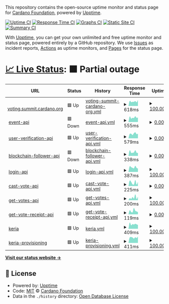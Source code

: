 This repository contains the open-source uptime monitor and status page for [Cardano Foundation](https://cardanofoundation.org), powered by [Upptime](https://github.com/upptime/upptime).

[![Uptime CI](https://github.com/cardano-foundation/cf-summit-evoting-status/workflows/Uptime%20CI/badge.svg)](https://github.com/cardano-foundation/cf-summit-evoting-status/actions?query=workflow%3A%22Uptime+CI%22)
[![Response Time CI](https://github.com/cardano-foundation/cf-summit-evoting-status/workflows/Response%20Time%20CI/badge.svg)](https://github.com/cardano-foundation/cf-summit-evoting-status/actions?query=workflow%3A%22Response+Time+CI%22)
[![Graphs CI](https://github.com/cardano-foundation/cf-summit-evoting-status/workflows/Graphs%20CI/badge.svg)](https://github.com/cardano-foundation/cf-summit-evoting-status/actions?query=workflow%3A%22Graphs+CI%22)
[![Static Site CI](https://github.com/cardano-foundation/cf-summit-evoting-status/workflows/Static%20Site%20CI/badge.svg)](https://github.com/cardano-foundation/cf-summit-evoting-status/actions?query=workflow%3A%22Static+Site+CI%22)
[![Summary CI](https://github.com/cardano-foundation/cf-summit-evoting-status/workflows/Summary%20CI/badge.svg)](https://github.com/cardano-foundation/cf-summit-evoting-status/actions?query=workflow%3A%22Summary+CI%22)

With [Upptime](https://upptime.js.org), you can get your own unlimited and free uptime monitor and status page, powered entirely by a GitHub repository. We use [Issues](https://github.com/cardano-foundation/cf-summit-evoting-status/issues) as incident reports, [Actions](https://github.com/cardano-foundation/cf-summit-evoting-status/actions) as uptime monitors, and [Pages](https://status2024.voting.summit.cardano.org) for the status page.

# [📈 Live Status](https://status2024.voting.summit.cardano.org): <!--live status--> **🟧 Partial outage**

<!--start: status pages-->
<!-- This summary is generated by Upptime (https://github.com/upptime/upptime) -->
<!-- Do not edit this manually, your changes will be overwritten -->
<!-- prettier-ignore -->
| URL | Status | History | Response Time | Uptime |
| --- | ------ | ------- | ------------- | ------ |
| <img alt="" src="https://icons.duckduckgo.com/ip3/voting.summit.cardano.org.ico" height="13"> [voting.summit.cardano.org](https://voting.summit.cardano.org/) | 🟩 Up | [voting-summit-cardano-org.yml](https://github.com/cardano-foundation/cf-summit-evoting-status/commits/HEAD/history/voting-summit-cardano-org.yml) | <details><summary><img alt="Response time graph" src="./graphs/voting-summit-cardano-org/response-time-week.png" height="20"> 618ms</summary><br><a href="https://status2024.voting.summit.cardano.org/history/voting-summit-cardano-org"><img alt="Response time 471" src="https://img.shields.io/endpoint?url=https%3A%2F%2Fraw.githubusercontent.com%2Fcardano-foundation%2Fcf-summit-evoting-status%2FHEAD%2Fapi%2Fvoting-summit-cardano-org%2Fresponse-time.json"></a><br><a href="https://status2024.voting.summit.cardano.org/history/voting-summit-cardano-org"><img alt="24-hour response time 583" src="https://img.shields.io/endpoint?url=https%3A%2F%2Fraw.githubusercontent.com%2Fcardano-foundation%2Fcf-summit-evoting-status%2FHEAD%2Fapi%2Fvoting-summit-cardano-org%2Fresponse-time-day.json"></a><br><a href="https://status2024.voting.summit.cardano.org/history/voting-summit-cardano-org"><img alt="7-day response time 618" src="https://img.shields.io/endpoint?url=https%3A%2F%2Fraw.githubusercontent.com%2Fcardano-foundation%2Fcf-summit-evoting-status%2FHEAD%2Fapi%2Fvoting-summit-cardano-org%2Fresponse-time-week.json"></a><br><a href="https://status2024.voting.summit.cardano.org/history/voting-summit-cardano-org"><img alt="30-day response time 612" src="https://img.shields.io/endpoint?url=https%3A%2F%2Fraw.githubusercontent.com%2Fcardano-foundation%2Fcf-summit-evoting-status%2FHEAD%2Fapi%2Fvoting-summit-cardano-org%2Fresponse-time-month.json"></a><br><a href="https://status2024.voting.summit.cardano.org/history/voting-summit-cardano-org"><img alt="1-year response time 546" src="https://img.shields.io/endpoint?url=https%3A%2F%2Fraw.githubusercontent.com%2Fcardano-foundation%2Fcf-summit-evoting-status%2FHEAD%2Fapi%2Fvoting-summit-cardano-org%2Fresponse-time-year.json"></a></details> | <details><summary><a href="https://status2024.voting.summit.cardano.org/history/voting-summit-cardano-org">100.00%</a></summary><a href="https://status2024.voting.summit.cardano.org/history/voting-summit-cardano-org"><img alt="All-time uptime 0.00%" src="https://img.shields.io/endpoint?url=https%3A%2F%2Fraw.githubusercontent.com%2Fcardano-foundation%2Fcf-summit-evoting-status%2FHEAD%2Fapi%2Fvoting-summit-cardano-org%2Fuptime.json"></a><br><a href="https://status2024.voting.summit.cardano.org/history/voting-summit-cardano-org"><img alt="24-hour uptime 100.00%" src="https://img.shields.io/endpoint?url=https%3A%2F%2Fraw.githubusercontent.com%2Fcardano-foundation%2Fcf-summit-evoting-status%2FHEAD%2Fapi%2Fvoting-summit-cardano-org%2Fuptime-day.json"></a><br><a href="https://status2024.voting.summit.cardano.org/history/voting-summit-cardano-org"><img alt="7-day uptime 100.00%" src="https://img.shields.io/endpoint?url=https%3A%2F%2Fraw.githubusercontent.com%2Fcardano-foundation%2Fcf-summit-evoting-status%2FHEAD%2Fapi%2Fvoting-summit-cardano-org%2Fuptime-week.json"></a><br><a href="https://status2024.voting.summit.cardano.org/history/voting-summit-cardano-org"><img alt="30-day uptime 100.00%" src="https://img.shields.io/endpoint?url=https%3A%2F%2Fraw.githubusercontent.com%2Fcardano-foundation%2Fcf-summit-evoting-status%2FHEAD%2Fapi%2Fvoting-summit-cardano-org%2Fuptime-month.json"></a><br><a href="https://status2024.voting.summit.cardano.org/history/voting-summit-cardano-org"><img alt="1-year uptime 0.00%" src="https://img.shields.io/endpoint?url=https%3A%2F%2Fraw.githubusercontent.com%2Fcardano-foundation%2Fcf-summit-evoting-status%2FHEAD%2Fapi%2Fvoting-summit-cardano-org%2Fuptime-year.json"></a></details>
| <img alt="" src="https://icons.duckduckgo.com/ip3/follower-api.voting.summit.cardano.org.ico" height="13"> [event-api](https://follower-api.voting.summit.cardano.org/api/reference/event/CARDANO_SUMMIT_AWARDS_2024) | 🟥 Down | [event-api.yml](https://github.com/cardano-foundation/cf-summit-evoting-status/commits/HEAD/history/event-api.yml) | <details><summary><img alt="Response time graph" src="./graphs/event-api/response-time-week.png" height="20"> 555ms</summary><br><a href="https://status2024.voting.summit.cardano.org/history/event-api"><img alt="Response time 574" src="https://img.shields.io/endpoint?url=https%3A%2F%2Fraw.githubusercontent.com%2Fcardano-foundation%2Fcf-summit-evoting-status%2FHEAD%2Fapi%2Fevent-api%2Fresponse-time.json"></a><br><a href="https://status2024.voting.summit.cardano.org/history/event-api"><img alt="24-hour response time 660" src="https://img.shields.io/endpoint?url=https%3A%2F%2Fraw.githubusercontent.com%2Fcardano-foundation%2Fcf-summit-evoting-status%2FHEAD%2Fapi%2Fevent-api%2Fresponse-time-day.json"></a><br><a href="https://status2024.voting.summit.cardano.org/history/event-api"><img alt="7-day response time 555" src="https://img.shields.io/endpoint?url=https%3A%2F%2Fraw.githubusercontent.com%2Fcardano-foundation%2Fcf-summit-evoting-status%2FHEAD%2Fapi%2Fevent-api%2Fresponse-time-week.json"></a><br><a href="https://status2024.voting.summit.cardano.org/history/event-api"><img alt="30-day response time 567" src="https://img.shields.io/endpoint?url=https%3A%2F%2Fraw.githubusercontent.com%2Fcardano-foundation%2Fcf-summit-evoting-status%2FHEAD%2Fapi%2Fevent-api%2Fresponse-time-month.json"></a><br><a href="https://status2024.voting.summit.cardano.org/history/event-api"><img alt="1-year response time 597" src="https://img.shields.io/endpoint?url=https%3A%2F%2Fraw.githubusercontent.com%2Fcardano-foundation%2Fcf-summit-evoting-status%2FHEAD%2Fapi%2Fevent-api%2Fresponse-time-year.json"></a></details> | <details><summary><a href="https://status2024.voting.summit.cardano.org/history/event-api">0.00%</a></summary><a href="https://status2024.voting.summit.cardano.org/history/event-api"><img alt="All-time uptime 0.00%" src="https://img.shields.io/endpoint?url=https%3A%2F%2Fraw.githubusercontent.com%2Fcardano-foundation%2Fcf-summit-evoting-status%2FHEAD%2Fapi%2Fevent-api%2Fuptime.json"></a><br><a href="https://status2024.voting.summit.cardano.org/history/event-api"><img alt="24-hour uptime 0.00%" src="https://img.shields.io/endpoint?url=https%3A%2F%2Fraw.githubusercontent.com%2Fcardano-foundation%2Fcf-summit-evoting-status%2FHEAD%2Fapi%2Fevent-api%2Fuptime-day.json"></a><br><a href="https://status2024.voting.summit.cardano.org/history/event-api"><img alt="7-day uptime 0.00%" src="https://img.shields.io/endpoint?url=https%3A%2F%2Fraw.githubusercontent.com%2Fcardano-foundation%2Fcf-summit-evoting-status%2FHEAD%2Fapi%2Fevent-api%2Fuptime-week.json"></a><br><a href="https://status2024.voting.summit.cardano.org/history/event-api"><img alt="30-day uptime 0.00%" src="https://img.shields.io/endpoint?url=https%3A%2F%2Fraw.githubusercontent.com%2Fcardano-foundation%2Fcf-summit-evoting-status%2FHEAD%2Fapi%2Fevent-api%2Fuptime-month.json"></a><br><a href="https://status2024.voting.summit.cardano.org/history/event-api"><img alt="1-year uptime 0.00%" src="https://img.shields.io/endpoint?url=https%3A%2F%2Fraw.githubusercontent.com%2Fcardano-foundation%2Fcf-summit-evoting-status%2FHEAD%2Fapi%2Fevent-api%2Fuptime-year.json"></a></details>
| <img alt="" src="https://icons.duckduckgo.com/ip3/user-verification.voting.summit.cardano.org.ico" height="13"> [user-verification-api](https://user-verification.voting.summit.cardano.org/api/sms/user-verification/start-verification) | 🟩 Up | [user-verification-api.yml](https://github.com/cardano-foundation/cf-summit-evoting-status/commits/HEAD/history/user-verification-api.yml) | <details><summary><img alt="Response time graph" src="./graphs/user-verification-api/response-time-week.png" height="20"> 579ms</summary><br><a href="https://status2024.voting.summit.cardano.org/history/user-verification-api"><img alt="Response time 513" src="https://img.shields.io/endpoint?url=https%3A%2F%2Fraw.githubusercontent.com%2Fcardano-foundation%2Fcf-summit-evoting-status%2FHEAD%2Fapi%2Fuser-verification-api%2Fresponse-time.json"></a><br><a href="https://status2024.voting.summit.cardano.org/history/user-verification-api"><img alt="24-hour response time 595" src="https://img.shields.io/endpoint?url=https%3A%2F%2Fraw.githubusercontent.com%2Fcardano-foundation%2Fcf-summit-evoting-status%2FHEAD%2Fapi%2Fuser-verification-api%2Fresponse-time-day.json"></a><br><a href="https://status2024.voting.summit.cardano.org/history/user-verification-api"><img alt="7-day response time 579" src="https://img.shields.io/endpoint?url=https%3A%2F%2Fraw.githubusercontent.com%2Fcardano-foundation%2Fcf-summit-evoting-status%2FHEAD%2Fapi%2Fuser-verification-api%2Fresponse-time-week.json"></a><br><a href="https://status2024.voting.summit.cardano.org/history/user-verification-api"><img alt="30-day response time 595" src="https://img.shields.io/endpoint?url=https%3A%2F%2Fraw.githubusercontent.com%2Fcardano-foundation%2Fcf-summit-evoting-status%2FHEAD%2Fapi%2Fuser-verification-api%2Fresponse-time-month.json"></a><br><a href="https://status2024.voting.summit.cardano.org/history/user-verification-api"><img alt="1-year response time 553" src="https://img.shields.io/endpoint?url=https%3A%2F%2Fraw.githubusercontent.com%2Fcardano-foundation%2Fcf-summit-evoting-status%2FHEAD%2Fapi%2Fuser-verification-api%2Fresponse-time-year.json"></a></details> | <details><summary><a href="https://status2024.voting.summit.cardano.org/history/user-verification-api">0.00%</a></summary><a href="https://status2024.voting.summit.cardano.org/history/user-verification-api"><img alt="All-time uptime 0.00%" src="https://img.shields.io/endpoint?url=https%3A%2F%2Fraw.githubusercontent.com%2Fcardano-foundation%2Fcf-summit-evoting-status%2FHEAD%2Fapi%2Fuser-verification-api%2Fuptime.json"></a><br><a href="https://status2024.voting.summit.cardano.org/history/user-verification-api"><img alt="24-hour uptime 0.00%" src="https://img.shields.io/endpoint?url=https%3A%2F%2Fraw.githubusercontent.com%2Fcardano-foundation%2Fcf-summit-evoting-status%2FHEAD%2Fapi%2Fuser-verification-api%2Fuptime-day.json"></a><br><a href="https://status2024.voting.summit.cardano.org/history/user-verification-api"><img alt="7-day uptime 0.00%" src="https://img.shields.io/endpoint?url=https%3A%2F%2Fraw.githubusercontent.com%2Fcardano-foundation%2Fcf-summit-evoting-status%2FHEAD%2Fapi%2Fuser-verification-api%2Fuptime-week.json"></a><br><a href="https://status2024.voting.summit.cardano.org/history/user-verification-api"><img alt="30-day uptime 0.00%" src="https://img.shields.io/endpoint?url=https%3A%2F%2Fraw.githubusercontent.com%2Fcardano-foundation%2Fcf-summit-evoting-status%2FHEAD%2Fapi%2Fuser-verification-api%2Fuptime-month.json"></a><br><a href="https://status2024.voting.summit.cardano.org/history/user-verification-api"><img alt="1-year uptime 0.00%" src="https://img.shields.io/endpoint?url=https%3A%2F%2Fraw.githubusercontent.com%2Fcardano-foundation%2Fcf-summit-evoting-status%2FHEAD%2Fapi%2Fuser-verification-api%2Fuptime-year.json"></a></details>
| <img alt="" src="https://icons.duckduckgo.com/ip3/follower-api.voting.summit.cardano.org.ico" height="13"> [blockchain-follower-api](https://follower-api.voting.summit.cardano.org/api/blockchain/tip) | 🟥 Down | [blockchain-follower-api.yml](https://github.com/cardano-foundation/cf-summit-evoting-status/commits/HEAD/history/blockchain-follower-api.yml) | <details><summary><img alt="Response time graph" src="./graphs/blockchain-follower-api/response-time-week.png" height="20"> 338ms</summary><br><a href="https://status2024.voting.summit.cardano.org/history/blockchain-follower-api"><img alt="Response time 348" src="https://img.shields.io/endpoint?url=https%3A%2F%2Fraw.githubusercontent.com%2Fcardano-foundation%2Fcf-summit-evoting-status%2FHEAD%2Fapi%2Fblockchain-follower-api%2Fresponse-time.json"></a><br><a href="https://status2024.voting.summit.cardano.org/history/blockchain-follower-api"><img alt="24-hour response time 363" src="https://img.shields.io/endpoint?url=https%3A%2F%2Fraw.githubusercontent.com%2Fcardano-foundation%2Fcf-summit-evoting-status%2FHEAD%2Fapi%2Fblockchain-follower-api%2Fresponse-time-day.json"></a><br><a href="https://status2024.voting.summit.cardano.org/history/blockchain-follower-api"><img alt="7-day response time 338" src="https://img.shields.io/endpoint?url=https%3A%2F%2Fraw.githubusercontent.com%2Fcardano-foundation%2Fcf-summit-evoting-status%2FHEAD%2Fapi%2Fblockchain-follower-api%2Fresponse-time-week.json"></a><br><a href="https://status2024.voting.summit.cardano.org/history/blockchain-follower-api"><img alt="30-day response time 372" src="https://img.shields.io/endpoint?url=https%3A%2F%2Fraw.githubusercontent.com%2Fcardano-foundation%2Fcf-summit-evoting-status%2FHEAD%2Fapi%2Fblockchain-follower-api%2Fresponse-time-month.json"></a><br><a href="https://status2024.voting.summit.cardano.org/history/blockchain-follower-api"><img alt="1-year response time 350" src="https://img.shields.io/endpoint?url=https%3A%2F%2Fraw.githubusercontent.com%2Fcardano-foundation%2Fcf-summit-evoting-status%2FHEAD%2Fapi%2Fblockchain-follower-api%2Fresponse-time-year.json"></a></details> | <details><summary><a href="https://status2024.voting.summit.cardano.org/history/blockchain-follower-api">0.00%</a></summary><a href="https://status2024.voting.summit.cardano.org/history/blockchain-follower-api"><img alt="All-time uptime 0.00%" src="https://img.shields.io/endpoint?url=https%3A%2F%2Fraw.githubusercontent.com%2Fcardano-foundation%2Fcf-summit-evoting-status%2FHEAD%2Fapi%2Fblockchain-follower-api%2Fuptime.json"></a><br><a href="https://status2024.voting.summit.cardano.org/history/blockchain-follower-api"><img alt="24-hour uptime 0.00%" src="https://img.shields.io/endpoint?url=https%3A%2F%2Fraw.githubusercontent.com%2Fcardano-foundation%2Fcf-summit-evoting-status%2FHEAD%2Fapi%2Fblockchain-follower-api%2Fuptime-day.json"></a><br><a href="https://status2024.voting.summit.cardano.org/history/blockchain-follower-api"><img alt="7-day uptime 0.00%" src="https://img.shields.io/endpoint?url=https%3A%2F%2Fraw.githubusercontent.com%2Fcardano-foundation%2Fcf-summit-evoting-status%2FHEAD%2Fapi%2Fblockchain-follower-api%2Fuptime-week.json"></a><br><a href="https://status2024.voting.summit.cardano.org/history/blockchain-follower-api"><img alt="30-day uptime 0.00%" src="https://img.shields.io/endpoint?url=https%3A%2F%2Fraw.githubusercontent.com%2Fcardano-foundation%2Fcf-summit-evoting-status%2FHEAD%2Fapi%2Fblockchain-follower-api%2Fuptime-month.json"></a><br><a href="https://status2024.voting.summit.cardano.org/history/blockchain-follower-api"><img alt="1-year uptime 0.00%" src="https://img.shields.io/endpoint?url=https%3A%2F%2Fraw.githubusercontent.com%2Fcardano-foundation%2Fcf-summit-evoting-status%2FHEAD%2Fapi%2Fblockchain-follower-api%2Fuptime-year.json"></a></details>
| <img alt="" src="https://icons.duckduckgo.com/ip3/api.voting.summit.cardano.org.ico" height="13"> [login-api](http://api.voting.summit.cardano.org/api/auth/login) | 🟩 Up | [login-api.yml](https://github.com/cardano-foundation/cf-summit-evoting-status/commits/HEAD/history/login-api.yml) | <details><summary><img alt="Response time graph" src="./graphs/login-api/response-time-week.png" height="20"> 387ms</summary><br><a href="https://status2024.voting.summit.cardano.org/history/login-api"><img alt="Response time 449" src="https://img.shields.io/endpoint?url=https%3A%2F%2Fraw.githubusercontent.com%2Fcardano-foundation%2Fcf-summit-evoting-status%2FHEAD%2Fapi%2Flogin-api%2Fresponse-time.json"></a><br><a href="https://status2024.voting.summit.cardano.org/history/login-api"><img alt="24-hour response time 283" src="https://img.shields.io/endpoint?url=https%3A%2F%2Fraw.githubusercontent.com%2Fcardano-foundation%2Fcf-summit-evoting-status%2FHEAD%2Fapi%2Flogin-api%2Fresponse-time-day.json"></a><br><a href="https://status2024.voting.summit.cardano.org/history/login-api"><img alt="7-day response time 387" src="https://img.shields.io/endpoint?url=https%3A%2F%2Fraw.githubusercontent.com%2Fcardano-foundation%2Fcf-summit-evoting-status%2FHEAD%2Fapi%2Flogin-api%2Fresponse-time-week.json"></a><br><a href="https://status2024.voting.summit.cardano.org/history/login-api"><img alt="30-day response time 468" src="https://img.shields.io/endpoint?url=https%3A%2F%2Fraw.githubusercontent.com%2Fcardano-foundation%2Fcf-summit-evoting-status%2FHEAD%2Fapi%2Flogin-api%2Fresponse-time-month.json"></a><br><a href="https://status2024.voting.summit.cardano.org/history/login-api"><img alt="1-year response time 447" src="https://img.shields.io/endpoint?url=https%3A%2F%2Fraw.githubusercontent.com%2Fcardano-foundation%2Fcf-summit-evoting-status%2FHEAD%2Fapi%2Flogin-api%2Fresponse-time-year.json"></a></details> | <details><summary><a href="https://status2024.voting.summit.cardano.org/history/login-api">100.00%</a></summary><a href="https://status2024.voting.summit.cardano.org/history/login-api"><img alt="All-time uptime 0.00%" src="https://img.shields.io/endpoint?url=https%3A%2F%2Fraw.githubusercontent.com%2Fcardano-foundation%2Fcf-summit-evoting-status%2FHEAD%2Fapi%2Flogin-api%2Fuptime.json"></a><br><a href="https://status2024.voting.summit.cardano.org/history/login-api"><img alt="24-hour uptime 100.00%" src="https://img.shields.io/endpoint?url=https%3A%2F%2Fraw.githubusercontent.com%2Fcardano-foundation%2Fcf-summit-evoting-status%2FHEAD%2Fapi%2Flogin-api%2Fuptime-day.json"></a><br><a href="https://status2024.voting.summit.cardano.org/history/login-api"><img alt="7-day uptime 100.00%" src="https://img.shields.io/endpoint?url=https%3A%2F%2Fraw.githubusercontent.com%2Fcardano-foundation%2Fcf-summit-evoting-status%2FHEAD%2Fapi%2Flogin-api%2Fuptime-week.json"></a><br><a href="https://status2024.voting.summit.cardano.org/history/login-api"><img alt="30-day uptime 100.00%" src="https://img.shields.io/endpoint?url=https%3A%2F%2Fraw.githubusercontent.com%2Fcardano-foundation%2Fcf-summit-evoting-status%2FHEAD%2Fapi%2Flogin-api%2Fuptime-month.json"></a><br><a href="https://status2024.voting.summit.cardano.org/history/login-api"><img alt="1-year uptime 0.00%" src="https://img.shields.io/endpoint?url=https%3A%2F%2Fraw.githubusercontent.com%2Fcardano-foundation%2Fcf-summit-evoting-status%2FHEAD%2Fapi%2Flogin-api%2Fuptime-year.json"></a></details>
| <img alt="" src="https://icons.duckduckgo.com/ip3/api.voting.summit.cardano.org.ico" height="13"> [cast-vote-api](http://api.voting.summit.cardano.org/api/vote/cast) | 🟩 Up | [cast-vote-api.yml](https://github.com/cardano-foundation/cf-summit-evoting-status/commits/HEAD/history/cast-vote-api.yml) | <details><summary><img alt="Response time graph" src="./graphs/cast-vote-api/response-time-week.png" height="20"> 225ms</summary><br><a href="https://status2024.voting.summit.cardano.org/history/cast-vote-api"><img alt="Response time 267" src="https://img.shields.io/endpoint?url=https%3A%2F%2Fraw.githubusercontent.com%2Fcardano-foundation%2Fcf-summit-evoting-status%2FHEAD%2Fapi%2Fcast-vote-api%2Fresponse-time.json"></a><br><a href="https://status2024.voting.summit.cardano.org/history/cast-vote-api"><img alt="24-hour response time 270" src="https://img.shields.io/endpoint?url=https%3A%2F%2Fraw.githubusercontent.com%2Fcardano-foundation%2Fcf-summit-evoting-status%2FHEAD%2Fapi%2Fcast-vote-api%2Fresponse-time-day.json"></a><br><a href="https://status2024.voting.summit.cardano.org/history/cast-vote-api"><img alt="7-day response time 225" src="https://img.shields.io/endpoint?url=https%3A%2F%2Fraw.githubusercontent.com%2Fcardano-foundation%2Fcf-summit-evoting-status%2FHEAD%2Fapi%2Fcast-vote-api%2Fresponse-time-week.json"></a><br><a href="https://status2024.voting.summit.cardano.org/history/cast-vote-api"><img alt="30-day response time 256" src="https://img.shields.io/endpoint?url=https%3A%2F%2Fraw.githubusercontent.com%2Fcardano-foundation%2Fcf-summit-evoting-status%2FHEAD%2Fapi%2Fcast-vote-api%2Fresponse-time-month.json"></a><br><a href="https://status2024.voting.summit.cardano.org/history/cast-vote-api"><img alt="1-year response time 240" src="https://img.shields.io/endpoint?url=https%3A%2F%2Fraw.githubusercontent.com%2Fcardano-foundation%2Fcf-summit-evoting-status%2FHEAD%2Fapi%2Fcast-vote-api%2Fresponse-time-year.json"></a></details> | <details><summary><a href="https://status2024.voting.summit.cardano.org/history/cast-vote-api">0.00%</a></summary><a href="https://status2024.voting.summit.cardano.org/history/cast-vote-api"><img alt="All-time uptime 0.00%" src="https://img.shields.io/endpoint?url=https%3A%2F%2Fraw.githubusercontent.com%2Fcardano-foundation%2Fcf-summit-evoting-status%2FHEAD%2Fapi%2Fcast-vote-api%2Fuptime.json"></a><br><a href="https://status2024.voting.summit.cardano.org/history/cast-vote-api"><img alt="24-hour uptime 0.00%" src="https://img.shields.io/endpoint?url=https%3A%2F%2Fraw.githubusercontent.com%2Fcardano-foundation%2Fcf-summit-evoting-status%2FHEAD%2Fapi%2Fcast-vote-api%2Fuptime-day.json"></a><br><a href="https://status2024.voting.summit.cardano.org/history/cast-vote-api"><img alt="7-day uptime 0.00%" src="https://img.shields.io/endpoint?url=https%3A%2F%2Fraw.githubusercontent.com%2Fcardano-foundation%2Fcf-summit-evoting-status%2FHEAD%2Fapi%2Fcast-vote-api%2Fuptime-week.json"></a><br><a href="https://status2024.voting.summit.cardano.org/history/cast-vote-api"><img alt="30-day uptime 0.00%" src="https://img.shields.io/endpoint?url=https%3A%2F%2Fraw.githubusercontent.com%2Fcardano-foundation%2Fcf-summit-evoting-status%2FHEAD%2Fapi%2Fcast-vote-api%2Fuptime-month.json"></a><br><a href="https://status2024.voting.summit.cardano.org/history/cast-vote-api"><img alt="1-year uptime 0.00%" src="https://img.shields.io/endpoint?url=https%3A%2F%2Fraw.githubusercontent.com%2Fcardano-foundation%2Fcf-summit-evoting-status%2FHEAD%2Fapi%2Fcast-vote-api%2Fuptime-year.json"></a></details>
| <img alt="" src="https://icons.duckduckgo.com/ip3/api.voting.summit.cardano.org.ico" height="13"> [get-votes-api](http://api.voting.summit.cardano.org/api/vote/votes/CARDANO_SUMMIT_AWARDS_2024) | 🟩 Up | [get-votes-api.yml](https://github.com/cardano-foundation/cf-summit-evoting-status/commits/HEAD/history/get-votes-api.yml) | <details><summary><img alt="Response time graph" src="./graphs/get-votes-api/response-time-week.png" height="20"> 200ms</summary><br><a href="https://status2024.voting.summit.cardano.org/history/get-votes-api"><img alt="Response time 236" src="https://img.shields.io/endpoint?url=https%3A%2F%2Fraw.githubusercontent.com%2Fcardano-foundation%2Fcf-summit-evoting-status%2FHEAD%2Fapi%2Fget-votes-api%2Fresponse-time.json"></a><br><a href="https://status2024.voting.summit.cardano.org/history/get-votes-api"><img alt="24-hour response time 273" src="https://img.shields.io/endpoint?url=https%3A%2F%2Fraw.githubusercontent.com%2Fcardano-foundation%2Fcf-summit-evoting-status%2FHEAD%2Fapi%2Fget-votes-api%2Fresponse-time-day.json"></a><br><a href="https://status2024.voting.summit.cardano.org/history/get-votes-api"><img alt="7-day response time 200" src="https://img.shields.io/endpoint?url=https%3A%2F%2Fraw.githubusercontent.com%2Fcardano-foundation%2Fcf-summit-evoting-status%2FHEAD%2Fapi%2Fget-votes-api%2Fresponse-time-week.json"></a><br><a href="https://status2024.voting.summit.cardano.org/history/get-votes-api"><img alt="30-day response time 204" src="https://img.shields.io/endpoint?url=https%3A%2F%2Fraw.githubusercontent.com%2Fcardano-foundation%2Fcf-summit-evoting-status%2FHEAD%2Fapi%2Fget-votes-api%2Fresponse-time-month.json"></a><br><a href="https://status2024.voting.summit.cardano.org/history/get-votes-api"><img alt="1-year response time 209" src="https://img.shields.io/endpoint?url=https%3A%2F%2Fraw.githubusercontent.com%2Fcardano-foundation%2Fcf-summit-evoting-status%2FHEAD%2Fapi%2Fget-votes-api%2Fresponse-time-year.json"></a></details> | <details><summary><a href="https://status2024.voting.summit.cardano.org/history/get-votes-api">100.00%</a></summary><a href="https://status2024.voting.summit.cardano.org/history/get-votes-api"><img alt="All-time uptime 0.00%" src="https://img.shields.io/endpoint?url=https%3A%2F%2Fraw.githubusercontent.com%2Fcardano-foundation%2Fcf-summit-evoting-status%2FHEAD%2Fapi%2Fget-votes-api%2Fuptime.json"></a><br><a href="https://status2024.voting.summit.cardano.org/history/get-votes-api"><img alt="24-hour uptime 100.00%" src="https://img.shields.io/endpoint?url=https%3A%2F%2Fraw.githubusercontent.com%2Fcardano-foundation%2Fcf-summit-evoting-status%2FHEAD%2Fapi%2Fget-votes-api%2Fuptime-day.json"></a><br><a href="https://status2024.voting.summit.cardano.org/history/get-votes-api"><img alt="7-day uptime 100.00%" src="https://img.shields.io/endpoint?url=https%3A%2F%2Fraw.githubusercontent.com%2Fcardano-foundation%2Fcf-summit-evoting-status%2FHEAD%2Fapi%2Fget-votes-api%2Fuptime-week.json"></a><br><a href="https://status2024.voting.summit.cardano.org/history/get-votes-api"><img alt="30-day uptime 100.00%" src="https://img.shields.io/endpoint?url=https%3A%2F%2Fraw.githubusercontent.com%2Fcardano-foundation%2Fcf-summit-evoting-status%2FHEAD%2Fapi%2Fget-votes-api%2Fuptime-month.json"></a><br><a href="https://status2024.voting.summit.cardano.org/history/get-votes-api"><img alt="1-year uptime 0.00%" src="https://img.shields.io/endpoint?url=https%3A%2F%2Fraw.githubusercontent.com%2Fcardano-foundation%2Fcf-summit-evoting-status%2FHEAD%2Fapi%2Fget-votes-api%2Fuptime-year.json"></a></details>
| <img alt="" src="https://icons.duckduckgo.com/ip3/api.voting.summit.cardano.org.ico" height="13"> [get-vote-receipt-api](http://api.voting.summit.cardano.org/api/vote/receipt/CARDANO_SUMMIT_AWARDS_2024/AMBASSADOR) | 🟩 Up | [get-vote-receipt-api.yml](https://github.com/cardano-foundation/cf-summit-evoting-status/commits/HEAD/history/get-vote-receipt-api.yml) | <details><summary><img alt="Response time graph" src="./graphs/get-vote-receipt-api/response-time-week.png" height="20"> 119ms</summary><br><a href="https://status2024.voting.summit.cardano.org/history/get-vote-receipt-api"><img alt="Response time 207" src="https://img.shields.io/endpoint?url=https%3A%2F%2Fraw.githubusercontent.com%2Fcardano-foundation%2Fcf-summit-evoting-status%2FHEAD%2Fapi%2Fget-vote-receipt-api%2Fresponse-time.json"></a><br><a href="https://status2024.voting.summit.cardano.org/history/get-vote-receipt-api"><img alt="24-hour response time 85" src="https://img.shields.io/endpoint?url=https%3A%2F%2Fraw.githubusercontent.com%2Fcardano-foundation%2Fcf-summit-evoting-status%2FHEAD%2Fapi%2Fget-vote-receipt-api%2Fresponse-time-day.json"></a><br><a href="https://status2024.voting.summit.cardano.org/history/get-vote-receipt-api"><img alt="7-day response time 119" src="https://img.shields.io/endpoint?url=https%3A%2F%2Fraw.githubusercontent.com%2Fcardano-foundation%2Fcf-summit-evoting-status%2FHEAD%2Fapi%2Fget-vote-receipt-api%2Fresponse-time-week.json"></a><br><a href="https://status2024.voting.summit.cardano.org/history/get-vote-receipt-api"><img alt="30-day response time 155" src="https://img.shields.io/endpoint?url=https%3A%2F%2Fraw.githubusercontent.com%2Fcardano-foundation%2Fcf-summit-evoting-status%2FHEAD%2Fapi%2Fget-vote-receipt-api%2Fresponse-time-month.json"></a><br><a href="https://status2024.voting.summit.cardano.org/history/get-vote-receipt-api"><img alt="1-year response time 178" src="https://img.shields.io/endpoint?url=https%3A%2F%2Fraw.githubusercontent.com%2Fcardano-foundation%2Fcf-summit-evoting-status%2FHEAD%2Fapi%2Fget-vote-receipt-api%2Fresponse-time-year.json"></a></details> | <details><summary><a href="https://status2024.voting.summit.cardano.org/history/get-vote-receipt-api">0.00%</a></summary><a href="https://status2024.voting.summit.cardano.org/history/get-vote-receipt-api"><img alt="All-time uptime 0.00%" src="https://img.shields.io/endpoint?url=https%3A%2F%2Fraw.githubusercontent.com%2Fcardano-foundation%2Fcf-summit-evoting-status%2FHEAD%2Fapi%2Fget-vote-receipt-api%2Fuptime.json"></a><br><a href="https://status2024.voting.summit.cardano.org/history/get-vote-receipt-api"><img alt="24-hour uptime 0.00%" src="https://img.shields.io/endpoint?url=https%3A%2F%2Fraw.githubusercontent.com%2Fcardano-foundation%2Fcf-summit-evoting-status%2FHEAD%2Fapi%2Fget-vote-receipt-api%2Fuptime-day.json"></a><br><a href="https://status2024.voting.summit.cardano.org/history/get-vote-receipt-api"><img alt="7-day uptime 0.00%" src="https://img.shields.io/endpoint?url=https%3A%2F%2Fraw.githubusercontent.com%2Fcardano-foundation%2Fcf-summit-evoting-status%2FHEAD%2Fapi%2Fget-vote-receipt-api%2Fuptime-week.json"></a><br><a href="https://status2024.voting.summit.cardano.org/history/get-vote-receipt-api"><img alt="30-day uptime 0.00%" src="https://img.shields.io/endpoint?url=https%3A%2F%2Fraw.githubusercontent.com%2Fcardano-foundation%2Fcf-summit-evoting-status%2FHEAD%2Fapi%2Fget-vote-receipt-api%2Fuptime-month.json"></a><br><a href="https://status2024.voting.summit.cardano.org/history/get-vote-receipt-api"><img alt="1-year uptime 0.00%" src="https://img.shields.io/endpoint?url=https%3A%2F%2Fraw.githubusercontent.com%2Fcardano-foundation%2Fcf-summit-evoting-status%2FHEAD%2Fapi%2Fget-vote-receipt-api%2Fuptime-year.json"></a></details>
| <img alt="" src="https://icons.duckduckgo.com/ip3/keria.voting.summit.cardano.org.ico" height="13"> [keria](http://keria.voting.summit.cardano.org) | 🟩 Up | [keria.yml](https://github.com/cardano-foundation/cf-summit-evoting-status/commits/HEAD/history/keria.yml) | <details><summary><img alt="Response time graph" src="./graphs/keria/response-time-week.png" height="20"> 409ms</summary><br><a href="https://status2024.voting.summit.cardano.org/history/keria"><img alt="Response time 488" src="https://img.shields.io/endpoint?url=https%3A%2F%2Fraw.githubusercontent.com%2Fcardano-foundation%2Fcf-summit-evoting-status%2FHEAD%2Fapi%2Fkeria%2Fresponse-time.json"></a><br><a href="https://status2024.voting.summit.cardano.org/history/keria"><img alt="24-hour response time 465" src="https://img.shields.io/endpoint?url=https%3A%2F%2Fraw.githubusercontent.com%2Fcardano-foundation%2Fcf-summit-evoting-status%2FHEAD%2Fapi%2Fkeria%2Fresponse-time-day.json"></a><br><a href="https://status2024.voting.summit.cardano.org/history/keria"><img alt="7-day response time 409" src="https://img.shields.io/endpoint?url=https%3A%2F%2Fraw.githubusercontent.com%2Fcardano-foundation%2Fcf-summit-evoting-status%2FHEAD%2Fapi%2Fkeria%2Fresponse-time-week.json"></a><br><a href="https://status2024.voting.summit.cardano.org/history/keria"><img alt="30-day response time 475" src="https://img.shields.io/endpoint?url=https%3A%2F%2Fraw.githubusercontent.com%2Fcardano-foundation%2Fcf-summit-evoting-status%2FHEAD%2Fapi%2Fkeria%2Fresponse-time-month.json"></a><br><a href="https://status2024.voting.summit.cardano.org/history/keria"><img alt="1-year response time 488" src="https://img.shields.io/endpoint?url=https%3A%2F%2Fraw.githubusercontent.com%2Fcardano-foundation%2Fcf-summit-evoting-status%2FHEAD%2Fapi%2Fkeria%2Fresponse-time-year.json"></a></details> | <details><summary><a href="https://status2024.voting.summit.cardano.org/history/keria">100.00%</a></summary><a href="https://status2024.voting.summit.cardano.org/history/keria"><img alt="All-time uptime 100.00%" src="https://img.shields.io/endpoint?url=https%3A%2F%2Fraw.githubusercontent.com%2Fcardano-foundation%2Fcf-summit-evoting-status%2FHEAD%2Fapi%2Fkeria%2Fuptime.json"></a><br><a href="https://status2024.voting.summit.cardano.org/history/keria"><img alt="24-hour uptime 100.00%" src="https://img.shields.io/endpoint?url=https%3A%2F%2Fraw.githubusercontent.com%2Fcardano-foundation%2Fcf-summit-evoting-status%2FHEAD%2Fapi%2Fkeria%2Fuptime-day.json"></a><br><a href="https://status2024.voting.summit.cardano.org/history/keria"><img alt="7-day uptime 100.00%" src="https://img.shields.io/endpoint?url=https%3A%2F%2Fraw.githubusercontent.com%2Fcardano-foundation%2Fcf-summit-evoting-status%2FHEAD%2Fapi%2Fkeria%2Fuptime-week.json"></a><br><a href="https://status2024.voting.summit.cardano.org/history/keria"><img alt="30-day uptime 100.00%" src="https://img.shields.io/endpoint?url=https%3A%2F%2Fraw.githubusercontent.com%2Fcardano-foundation%2Fcf-summit-evoting-status%2FHEAD%2Fapi%2Fkeria%2Fuptime-month.json"></a><br><a href="https://status2024.voting.summit.cardano.org/history/keria"><img alt="1-year uptime 100.00%" src="https://img.shields.io/endpoint?url=https%3A%2F%2Fraw.githubusercontent.com%2Fcardano-foundation%2Fcf-summit-evoting-status%2FHEAD%2Fapi%2Fkeria%2Fuptime-year.json"></a></details>
| <img alt="" src="https://icons.duckduckgo.com/ip3/keria-provisioning.voting.summit.cardano.org.ico" height="13"> [keria-provisioning](https://keria-provisioning.voting.summit.cardano.org/api/v1/provision) | 🟩 Up | [keria-provisioning.yml](https://github.com/cardano-foundation/cf-summit-evoting-status/commits/HEAD/history/keria-provisioning.yml) | <details><summary><img alt="Response time graph" src="./graphs/keria-provisioning/response-time-week.png" height="20"> 411ms</summary><br><a href="https://status2024.voting.summit.cardano.org/history/keria-provisioning"><img alt="Response time 511" src="https://img.shields.io/endpoint?url=https%3A%2F%2Fraw.githubusercontent.com%2Fcardano-foundation%2Fcf-summit-evoting-status%2FHEAD%2Fapi%2Fkeria-provisioning%2Fresponse-time.json"></a><br><a href="https://status2024.voting.summit.cardano.org/history/keria-provisioning"><img alt="24-hour response time 336" src="https://img.shields.io/endpoint?url=https%3A%2F%2Fraw.githubusercontent.com%2Fcardano-foundation%2Fcf-summit-evoting-status%2FHEAD%2Fapi%2Fkeria-provisioning%2Fresponse-time-day.json"></a><br><a href="https://status2024.voting.summit.cardano.org/history/keria-provisioning"><img alt="7-day response time 411" src="https://img.shields.io/endpoint?url=https%3A%2F%2Fraw.githubusercontent.com%2Fcardano-foundation%2Fcf-summit-evoting-status%2FHEAD%2Fapi%2Fkeria-provisioning%2Fresponse-time-week.json"></a><br><a href="https://status2024.voting.summit.cardano.org/history/keria-provisioning"><img alt="30-day response time 450" src="https://img.shields.io/endpoint?url=https%3A%2F%2Fraw.githubusercontent.com%2Fcardano-foundation%2Fcf-summit-evoting-status%2FHEAD%2Fapi%2Fkeria-provisioning%2Fresponse-time-month.json"></a><br><a href="https://status2024.voting.summit.cardano.org/history/keria-provisioning"><img alt="1-year response time 511" src="https://img.shields.io/endpoint?url=https%3A%2F%2Fraw.githubusercontent.com%2Fcardano-foundation%2Fcf-summit-evoting-status%2FHEAD%2Fapi%2Fkeria-provisioning%2Fresponse-time-year.json"></a></details> | <details><summary><a href="https://status2024.voting.summit.cardano.org/history/keria-provisioning">100.00%</a></summary><a href="https://status2024.voting.summit.cardano.org/history/keria-provisioning"><img alt="All-time uptime 100.00%" src="https://img.shields.io/endpoint?url=https%3A%2F%2Fraw.githubusercontent.com%2Fcardano-foundation%2Fcf-summit-evoting-status%2FHEAD%2Fapi%2Fkeria-provisioning%2Fuptime.json"></a><br><a href="https://status2024.voting.summit.cardano.org/history/keria-provisioning"><img alt="24-hour uptime 100.00%" src="https://img.shields.io/endpoint?url=https%3A%2F%2Fraw.githubusercontent.com%2Fcardano-foundation%2Fcf-summit-evoting-status%2FHEAD%2Fapi%2Fkeria-provisioning%2Fuptime-day.json"></a><br><a href="https://status2024.voting.summit.cardano.org/history/keria-provisioning"><img alt="7-day uptime 100.00%" src="https://img.shields.io/endpoint?url=https%3A%2F%2Fraw.githubusercontent.com%2Fcardano-foundation%2Fcf-summit-evoting-status%2FHEAD%2Fapi%2Fkeria-provisioning%2Fuptime-week.json"></a><br><a href="https://status2024.voting.summit.cardano.org/history/keria-provisioning"><img alt="30-day uptime 100.00%" src="https://img.shields.io/endpoint?url=https%3A%2F%2Fraw.githubusercontent.com%2Fcardano-foundation%2Fcf-summit-evoting-status%2FHEAD%2Fapi%2Fkeria-provisioning%2Fuptime-month.json"></a><br><a href="https://status2024.voting.summit.cardano.org/history/keria-provisioning"><img alt="1-year uptime 100.00%" src="https://img.shields.io/endpoint?url=https%3A%2F%2Fraw.githubusercontent.com%2Fcardano-foundation%2Fcf-summit-evoting-status%2FHEAD%2Fapi%2Fkeria-provisioning%2Fuptime-year.json"></a></details>

<!--end: status pages-->

[**Visit our status website →**](https://status2024.voting.summit.cardano.org)

## 📄 License

- Powered by: [Upptime](https://github.com/upptime/upptime)
- Code: [MIT](./LICENSE) © [Cardano Foundation](https://cardanofoundation.org)
- Data in the `./history` directory: [Open Database License](https://opendatacommons.org/licenses/odbl/1-0/)

